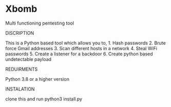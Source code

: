 # Xbomb
Multi functioning pentesting tool

DISCRIPTION

This is a Python based tool which allows you to,
       1. Hash passwords
       2. Brute force Gmail addresses
       3. Scan different hosts in a network
       4. Steal WiFi passwords
       5. Create a listener for a backdoor
       6. Create python based undetectable payload
       
REDUIRMENTS
  
Python 3.8 or a higher version

INSTALATION

clone this and run python3 install.py




